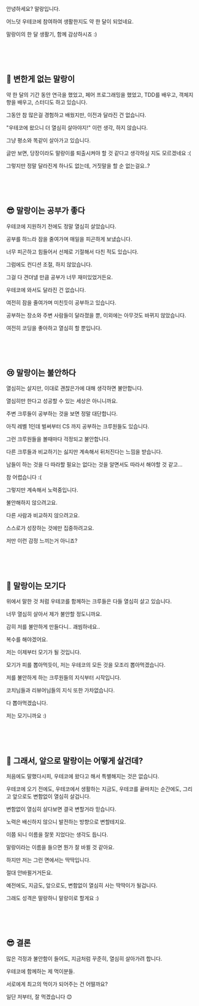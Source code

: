 안녕하세요? 말랑입니다.

어느덧 우테코에 참여하여 생활한지도 약 한 달이 되었네요.

말랑이의 한 달 생활기, 함께 감상하시죠 :)

<br>
<br>
<br>

## 🙂 변한게 없는 말랑이

약 한 달의 기간 동안 연극을 했었고, 페어 프로그래밍을 했었고, TDD를 배우고, 객체지향을 배우고, 스터디도 하고 있습니다.

그동안 참 많은걸 경험하고 배웠지만, 이전과 달라진 건 없습니다.

"우테코에 왔으니 더 열심히 살아야지!" 이런 생각, 하지 않습니다.

그냥 평소와 똑같이 살아가고 있습니다.

글만 보면, 당장이라도 말랑이를 퇴출시켜야 할 것 같다고 생각하실 지도 모르겠네요 :(

그렇지만 정말 달라진게 하나도 없는데, 거짓말을 할 순 없는걸요..?

<br>
<br>
<br>

## 😎 말랑이는 공부가 좋다

우테코에 지원하기 전에도 정말 열심히 살았습니다.

공부를 하느라 잠을 줄여가며 매일을 피곤하게 보냈습니다.

너무 피곤하고 힘들어서 선체로 기절해서 다친 적도 있습니다.

그럼에도 컨디션 조절, 하지 않았습니다.

그걸 다 견뎌낼 만큼 공부가 너무 재미있었거든요.

우테코에 와서도 달라진 건 없습니다.

여전히 잠을 줄여가며 미친듯이 공부하고 있습니다.

공부하는 장소와 주변 사람들이 달라졌을 뿐, 이외에는 아무것도 바뀌지 않았습니다.

여전히 코딩을 좋아하고 열심히 할 뿐입니다.

<br>
<br>
<br>

## 😢 말랑이는 불안하다

열심히는 살지만, 이대로 괜찮은가에 대해 생각하면 불안합니다.

열심히만 한다고 성공할 수 있는 세상은 아니니까요.

주변 크루들이 공부하는 것을 보면 정말 대단합니다.

아직 레벨 1인데 벌써부터 CS 까지 공부하는 크루원들도 있습니다.

그런 크루원들을 볼때마다 걱정되고 불안합니다.

다른 크루들과 비교하기는 싫지만 계속해서 뒤처진다는 느낌을 받습니다.

남들이 하는 것을 다 따라할 필요는 없다는 것을 알면서도 따라서 해야할 것 같고...

참 어렵습니다 :(

그렇지만 계속해서 노력중입니다.

불안해하지 않으려고요.

다른 사람과 비교하지 않으려고요.

스스로가 성장하는 것에만 집중하려고요.

저만 이런 감정 느끼는거 아니죠?

<br>
<br>
<br>

## 🦟 말랑이는 모기다

위에서 말한 것 처럼 우테코를 함께하는 크루들은 다들 열심히 살고 있습니다.

너무 열심히 살아서 제가 불안할 정도니까요.

감히 저를 불안하게 만들다니.. 괘씸하네요..

복수를 해야겠어요.

저는 이제부터 모기가 될 것입니다.

모기가 피를 뽑아먹듯이, 저는 우테코의 모든 것을 모조리 뽑아먹겠습니다.

저를 불안하게 하는 크루원들의 지식부터 시작입니다.

코치님들과 리뷰어님들의 지식 또한 가차없습니다.

다 뽑아먹겠습니다.

저는 모기니까요 :)

<br>
<br>
<br>

## 🧐 그래서, 앞으로 말랑이는 어떻게 살건데?

처음에도 말했다시피, 우테코에 왔다고 해서 특별해지는 것은 없습니다.

우테코에 오기 전에도, 우테코에서 생활하는 지금도, 우테코를 끝마치는 순간에도, 그리고 앞으로도 변함없이 열심히 살겁니다.

변함없이 열심히 살다보면 결국 변할거라 믿습니다.

노력은 배신하지 않으니 발전하는 방향으로 변할테지요.

이쯤 되니 이름을 잘못 지었다는 생각도 듭니다.

말랑이라는 이름을 들으면 뭔가 잘 바뀔 것 같아요.

하지만 저는 그런 면에서는 딱딱입니다.

절대 안바뀔거거든요.

예전에도, 지금도, 앞으로도, 변함없이 열심히 사는 딱딱이가 될겁니다.

그래도 성격은 말랑하니 말랑이로 할게요 :)

<br>
<br>
<br>

## 😎 결론

많은 걱정과 불안함이 들어도, 지금처럼 꾸준히, 열심히 살아가려 합니다.

우테코에 함께하는 제 먹이분들.

서로에게 최고의 먹이가 되어주는 건 어떨까요?

일단 저부터, 잘 먹겠습니다 😊

<br>
<br>
<br>
